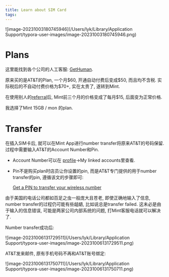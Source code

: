 ```yaml
---
title: Learn about SIM Card
tags:
---
```


![image-20231003180745946](/Users/lyk/Library/Application Support/typora-user-images/image-20231003180745946.png)



# Plans

这里能找到各个公司的人工客服: [GetHuman](https://gethuman.com/).



原来买的是AT&T的Plan, 一个月\$60, 开通自动付费后变成\$50, 而且均不含税. 实际税后的不自动付费价格为\$70+, 实在太贵了, 遂转到Mint. 

在使用别人的[referral](https://www.xiaohongshu.com/explore/64a97f5e0000000031008fed)后, Mint前三个月的价格变成了每月\$15, 后面变为正常价格.

我选择了Mint 15GB / mon 的plan.



# Transfer

在插入SIM卡后, 就可以在Mint App进行number transfer将原来AT&T的号码保留. 过程中需要输入AT&T的Account Number和Pin.

* Account Number可以在 [profile](https://www.att.com/acctmgmt/profile/)->My linked accounts里查看.

* Pin不是购买plan时店员让你设置的pin, 而是AT&T专门提供的用于number transfer的pin, 遵循该文的步骤即可:

  [Get a PIN to transfer your wireless number](https://www.att.com/support/article/wireless/KM1447526/)

由于美国的电话公司都如百足之虫一般庞大且苍老, 即使正确地输入了信息, number transfer的过程仍可能有些龃龉, 比如说总是transfer failed. 这未必是由于输入的信息错误, 可能是两家公司内部系统的问题, 打Mint客服电话就可以解决了.

Number transfer成功后:

![image-20231006131729511](/Users/lyk/Library/Application Support/typora-user-images/image-20231006131729511.png)



AT&T发来邮件, 原有手机号码不再和AT&T账号绑定:

![image-20231006131750711](/Users/lyk/Library/Application Support/typora-user-images/image-20231006131750711.png)
